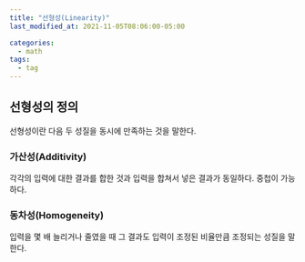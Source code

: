 ```yaml
---
title: "선형성(Linearity)"
last_modified_at: 2021-11-05T08:06:00-05:00

categories:
  - math
tags:
  - tag
---
```


## 선형성의 정의
선형성이란 다음 두 성질을 동시에 만족하는 것을 말한다.

### 가산성(Additivity)
각각의 입력에 대한 결과를 합한 것과 입력을 합쳐서 넣은 결과가 동일하다.
중첩이 가능하다.

### 동차성(Homogeneity)
입력을 몇 배 늘리거나 줄였을 때 그 결과도 입력이 조정된 비율만큼 조정되는 성질을 말한다.

